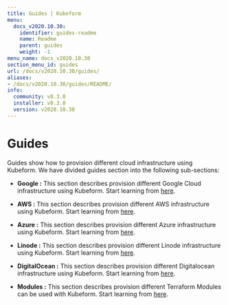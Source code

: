 ```yaml
---
title: Guides | Kubeform
menu:
  docs_v2020.10.30:
    identifier: guides-readme
    name: Readme
    parent: guides
    weight: -1
menu_name: docs_v2020.10.30
section_menu_id: guides
url: /docs/v2020.10.30/guides/
aliases:
- /docs/v2020.10.30/guides/README/
info:
  community: v0.3.0
  installer: v0.3.0
  version: v2020.10.30
---
```


# Guides

Guides show how to provision different cloud infrastructure using Kubeform. We have divided guides section into the following sub-sections:

- **Google :** This section describes provision different Google Cloud infrastructure using Kubeform. Start learning from [here](/docs/v2020.10.30/guides/google/README).

- **AWS :** This section describes provision different AWS infrastructure using Kubeform. Start learning from [here](/docs/v2020.10.30/guides/aws/README).

- **Azure :** This section describes provision different Azure infrastructure using Kubeform. Start learning from [here](/docs/v2020.10.30/guides/azure/README).

- **Linode :** This section describes provision different Linode infrastructure using Kubeform. Start learning from [here](/docs/v2020.10.30/guides/linode/README).

- **DigitalOcean :** This section describes provision different Digitalocean infrastructure using Kubeform. Start learning from [here](/docs/v2020.10.30/guides/digitalocean/README).

- **Modules :** This section describes provision different Terraform Modules can be used with Kubeform. Start learning from [here](/docs/v2020.10.30/guides/modules/README).

